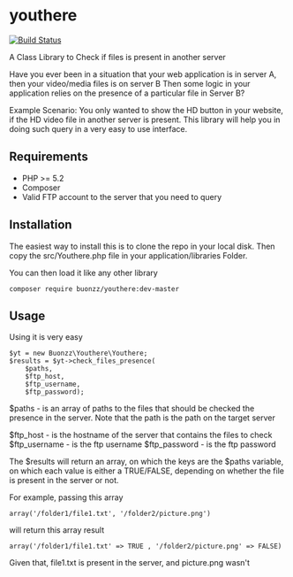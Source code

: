 youthere
===========

[![Build Status](https://travis-ci.org/buonzz/youthere.svg?branch=master)](https://travis-ci.org/buonzz/youthere)

A Class Library to Check if files is present in another server

Have you ever been in a situation that your web application is in server A, then your video/media files is on server B
Then some logic in your application relies on the presence of a particular file in Server B?

Example Scenario:
You only wanted to show the HD button in your website, if the HD video file in another server is present.
This library will help you in doing such query in a very easy to use interface.

Requirements
------------

* PHP >= 5.2
* Composer
* Valid FTP account to the server that you need to query

Installation
------------

The easiest way to install this is to clone the repo in your local disk. 
Then copy the src/Youthere.php file in your application/libraries Folder.

You can then load it like any other library

    composer require buonzz/youthere:dev-master


Usage
-----

Using it is very easy

    $yt = new Buonzz\Youthere\Youthere;
    $results = $yt->check_files_presence(
        $paths, 
        $ftp_host, 
        $ftp_username, 
        $ftp_password);


$paths - is an array of paths to the files that should be checked the presence in the server. Note that the path is the path on the target server

$ftp_host - is the hostname of the server that contains the files to check
$ftp_username - is the ftp username
$ftp_password - is the ftp password

The $results will return an array, on which the keys are the $paths variable, on which each value is either a TRUE/FALSE, depending on whether the file is present in the server or not.

For example, passing this array

    array('/folder1/file1.txt', '/folder2/picture.png')
    
will return this array result

    array('/folder1/file1.txt' => TRUE , '/folder2/picture.png' => FALSE)

Given that, file1.txt is present in the server, and picture.png wasn't
